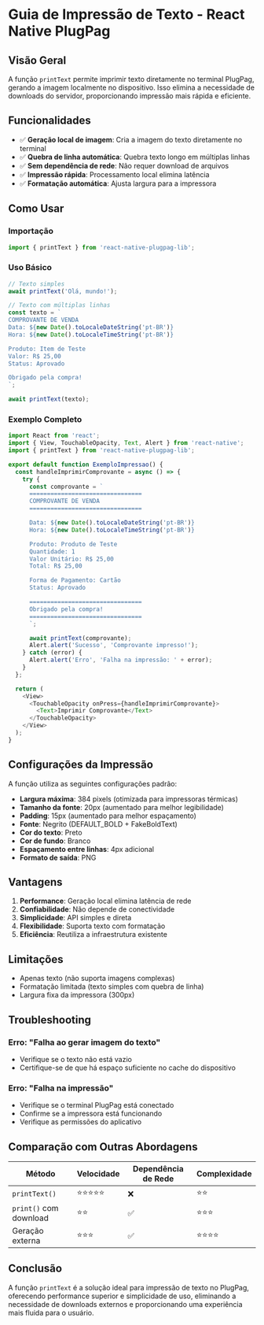 # Guia de Impressão de Texto - React Native PlugPag

## Visão Geral

A função `printText` permite imprimir texto diretamente no terminal PlugPag, gerando a imagem localmente no dispositivo. Isso elimina a necessidade de downloads do servidor, proporcionando impressão mais rápida e eficiente.

## Funcionalidades

- ✅ **Geração local de imagem**: Cria a imagem do texto diretamente no terminal
- ✅ **Quebra de linha automática**: Quebra texto longo em múltiplas linhas
- ✅ **Sem dependência de rede**: Não requer download de arquivos
- ✅ **Impressão rápida**: Processamento local elimina latência
- ✅ **Formatação automática**: Ajusta largura para a impressora

## Como Usar

### Importação

```typescript
import { printText } from 'react-native-plugpag-lib';
```

### Uso Básico

```typescript
// Texto simples
await printText('Olá, mundo!');

// Texto com múltiplas linhas
const texto = `
COMPROVANTE DE VENDA
Data: ${new Date().toLocaleDateString('pt-BR')}
Hora: ${new Date().toLocaleTimeString('pt-BR')}

Produto: Item de Teste
Valor: R$ 25,00
Status: Aprovado

Obrigado pela compra!
`;

await printText(texto);
```

### Exemplo Completo

```typescript
import React from 'react';
import { View, TouchableOpacity, Text, Alert } from 'react-native';
import { printText } from 'react-native-plugpag-lib';

export default function ExemploImpressao() {
  const handleImprimirComprovante = async () => {
    try {
      const comprovante = `
      ================================
      COMPROVANTE DE VENDA
      ================================

      Data: ${new Date().toLocaleDateString('pt-BR')}
      Hora: ${new Date().toLocaleTimeString('pt-BR')}

      Produto: Produto de Teste
      Quantidade: 1
      Valor Unitário: R$ 25,00
      Total: R$ 25,00

      Forma de Pagamento: Cartão
      Status: Aprovado

      ================================
      Obrigado pela compra!
      ================================
      `;

      await printText(comprovante);
      Alert.alert('Sucesso', 'Comprovante impresso!');
    } catch (error) {
      Alert.alert('Erro', 'Falha na impressão: ' + error);
    }
  };

  return (
    <View>
      <TouchableOpacity onPress={handleImprimirComprovante}>
        <Text>Imprimir Comprovante</Text>
      </TouchableOpacity>
    </View>
  );
}
```

## Configurações da Impressão

A função utiliza as seguintes configurações padrão:

- **Largura máxima**: 384 pixels (otimizada para impressoras térmicas)
- **Tamanho da fonte**: 20px (aumentado para melhor legibilidade)
- **Padding**: 15px (aumentado para melhor espaçamento)
- **Fonte**: Negrito (DEFAULT_BOLD + FakeBoldText)
- **Cor do texto**: Preto
- **Cor de fundo**: Branco
- **Espaçamento entre linhas**: 4px adicional
- **Formato de saída**: PNG

## Vantagens

1. **Performance**: Geração local elimina latência de rede
2. **Confiabilidade**: Não depende de conectividade
3. **Simplicidade**: API simples e direta
4. **Flexibilidade**: Suporta texto com formatação
5. **Eficiência**: Reutiliza a infraestrutura existente

## Limitações

- Apenas texto (não suporta imagens complexas)
- Formatação limitada (texto simples com quebra de linha)
- Largura fixa da impressora (300px)

## Troubleshooting

### Erro: "Falha ao gerar imagem do texto"
- Verifique se o texto não está vazio
- Certifique-se de que há espaço suficiente no cache do dispositivo

### Erro: "Falha na impressão"
- Verifique se o terminal PlugPag está conectado
- Confirme se a impressora está funcionando
- Verifique as permissões do aplicativo

## Comparação com Outras Abordagens

| Método | Velocidade | Dependência de Rede | Complexidade |
|--------|------------|---------------------|--------------|
| `printText()` | ⭐⭐⭐⭐⭐ | ❌ | ⭐⭐ |
| `print()` com download | ⭐⭐ | ✅ | ⭐⭐⭐ |
| Geração externa | ⭐⭐⭐ | ✅ | ⭐⭐⭐⭐ |

## Conclusão

A função `printText` é a solução ideal para impressão de texto no PlugPag, oferecendo performance superior e simplicidade de uso, eliminando a necessidade de downloads externos e proporcionando uma experiência mais fluida para o usuário.
